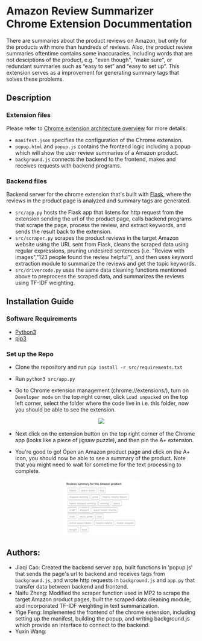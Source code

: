 # Amazon Review Summarizer Chrome Extension Docummentation
There are summaries about the product reviews on Amazon, but only for the products with more than hundreds of reviews. Also, the product review summaries oftentime contains some inaccuracies, including words that are not desciptions of the product, e.g. "even though", "make sure", or redundant summaries such as “easy to set” and “easy to set up”. This extension serves as a improvement for generating summary tags that solves these problems.

## Description
### Extension files
Please refer to [Chrome extension architecture overview](https://developer.chrome.com/docs/extensions/mv3/architecture-overview/) for more details.
* `manifest.json` specifies the configuration of the Chrome extension.
* `popup.html` and ``popup.js`` contains the frontend logic including a popup which will show the user review summaries of a Amazon product.
* `background.js` connects the backend to the frontend, makes and receives requests with backend programs.
### Backend files
Backend server for the chrome extension that's built with [Flask](https://flask.palletsprojects.com/en/2.0.x/), where the reviews in the product page is analyzed and summary tags are generated.
* `src/app.py` hosts the Flask app that listens for http request from the extension sending the url of the product page, calls backend programs that scrape the page, process the review, and extract keywords, and sends the result back to the extension.
* `src/scraper.py` scrapes the product reviews in the target Amazon website using the URL sent from Flask, cleans the scraped data using regular expressions, pruning undesired sentences (i.e. "Review with images","123 people found the review helpful"), and then uses keyword extraction module to summarize the reviews and get the topic keywords.
* `src/drivercode.py` uses the same data cleaning functions mentioned above to preprocess the scraped data, and summarizes the reviews using TF-IDF weighting.

## Installation Guide
### Software Requirements
* [Python3](https://www.python.org/downloads/) 
* [pip3](https://pip.pypa.io/en/stable/installation/)

### Set up the Repo
* Clone the repository and run `pip install -r src/requirements.txt`

* Run `python3 src/app.py`

* Go to Chrome extension management (chrome://extensions/), turn on `Developer mode` on the top right corner, click `Load unpacked` on the top left corner, select the folder where the code live in i.e. this folder, now you should be able to see the extension.
<p align="center"><img src="/images/extension.png" width="40%"/><p>

* Next click on the extension button on the top right corner of the Chrome app (looks like a piece of jigsaw puzzle), and then pin the A+ extension.
 
* You're good to go! Open an Amazon product page and click on the A+ icon, you should now be able to see a summary of the product. Note that you might need to wait for sometime for the text processing to complete.
<p align="center"><img src="/images/extension_demo.png" width="40%"/><p>

## Authors:
* Jiaqi Cao: Created the backend server app, built functions in 'popup.js' that sends the page's url to backend and receives tags from `background.js`, and wrote http requests in `background.js` and `app.py` that transfer data between backend and frontend. 
* Naifu Zheng: Modified the scraper function used in MP2 to scrape the target Amazon product pages, built the scraped data cleaning module, abd incorporated TF-IDF weighting in text summarization.
* Yige Feng: Implemented the frontend of the chrome extension, including setting up the manifest, building the popup, and writing background.js which provide an interface to connect to the backend.
* Yuxin Wang: 
